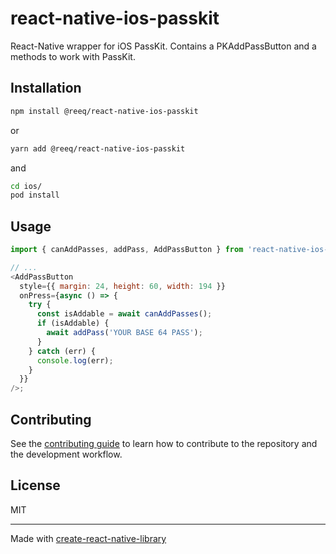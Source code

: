 # react-native-ios-passkit

React-Native wrapper for iOS PassKit. Contains a PKAddPassButton and a methods to work with PassKit.

## Installation

```sh
npm install @reeq/react-native-ios-passkit
```

or

```sh
yarn add @reeq/react-native-ios-passkit
```

and

```sh
cd ios/
pod install
```

## Usage

```js
import { canAddPasses, addPass, AddPassButton } from 'react-native-ios-passkit';

// ...
<AddPassButton
  style={{ margin: 24, height: 60, width: 194 }}
  onPress={async () => {
    try {
      const isAddable = await canAddPasses();
      if (isAddable) {
        await addPass('YOUR BASE 64 PASS');
      }
    } catch (err) {
      console.log(err);
    }
  }}
/>;
```

## Contributing

See the [contributing guide](CONTRIBUTING.md) to learn how to contribute to the repository and the development workflow.

## License

MIT

---

Made with [create-react-native-library](https://github.com/callstack/react-native-builder-bob)
